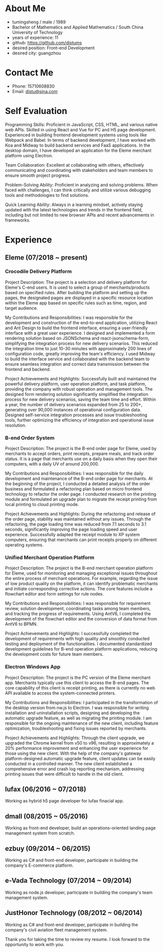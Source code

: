 # About Me
- tumingsheng / male / 1989
- Bachelor of Mathematics and Applied Mathematics / South China University of Technology
- years of experience: 11
- github: https://github.com/distums
- desired position: Front-end Development
- desired city: guangzhou
# Contact Me
- Phone: 15710608830
- Email: distu@sina.com
# Self Evaluation
Programming Skills: Proficient in JavaScript, CSS, HTML, and various native web APIs. Skilled in using React and Vue for PC and H5 page development. Experienced in building frontend development systems using tools like Webpack and Babel. In terms of backend development, I have worked with Koa and Midway to build backend services and FaaS applications. In the desktop domain, I have developed an application for the Eleme merchant platform using Electron.

Team Collaboration: Excellent at collaborating with others, effectively communicating and coordinating with stakeholders and team members to ensure smooth project progress.

Problem-Solving Ability: Proficient in analyzing and solving problems. When faced with challenges, I can think critically and utilize various debugging tools and methodologies to find solutions.

Quick Learning Ability: Always in a learning mindset, actively staying updated with the latest technologies and trends in the frontend field, including but not limited to new browser APIs and recent advancements in frameworks.
# Experience
## Eleme (07/2018 ~ present)
### Crocodile Delivery Platform
Project Description:
The project is a selection and delivery platform for Eleme's C-end users. It is used to select a group of merchants/products based on specified rules. After building the platform and setting up the pages, the designated pages are displayed in a specific resource location within the Eleme app based on specific rules such as time, region, and target audience.

My Contributions and Responsibilities:
I was responsible for the development and construction of the end-to-end application, utilizing React and Ant Design to build the frontend interface, ensuring a user-friendly interface with a great user experience.
I designed and implemented a form rendering solution based on JSONSchema and react-jsonschema-form, simplifying the integration process for new delivery scenarios. This reduced the integration time to just 10-30 minutes with approximately 200 lines of configuration code, greatly improving the team's efficiency.
I used Midway to build the interface service and collaborated with the backend team to ensure seamless integration and correct data transmission between the frontend and backend.

Project Achievements and Highlights:
Successfully built and maintained the powerful delivery platform, user operation platform, and task platform, providing the company with robust operation and management tools.
The designed form rendering solution significantly simplified the integration process for new delivery scenarios, saving the team time and effort. Within a year, the number of delivery scenarios expanded from 25 to 200+, generating over 90,000 instances of operational configuration data.
Designed self-service integration processes and issue troubleshooting tools, further optimizing the efficiency of integration and operational issue resolution.
### B-end Order System
Project Description:
The project is the B-end order page for Eleme, used by merchants to accept orders, print receipts, prepare meals, and track order status. It is a page that merchants use on a daily basis when they open their computers, with a daily UV of around 200,000.

My Contributions and Responsibilities:
I was responsible for the daily development and maintenance of the B-end order page for merchants.
At the beginning of the project, I conducted a detailed analysis of the order business and formulated a refactoring plan based on micro frontend technology to refactor the order page.
I conducted research on the printing module and formulated an upgrade plan to migrate the receipt printing from local printing to cloud printing mode.

Project Achievements and Highlights:
During the refactoring and release of the order page, stability was maintained without any issues.
Through the refactoring, the page loading time was reduced from 7.1 seconds to 3.1 seconds, significantly improving the page loading speed and user experience.
Successfully adapted the receipt module to XP system computers, ensuring that merchants can print receipts properly on different operating systems.
### Unified Merchant Operation Platform
Project Description:
The project is the B-end merchant operation platform for Eleme, used for monitoring and managing exceptional issues throughout the entire process of merchant operations. For example, regarding the issue of low product quality on the platform, it can identify problematic merchants and initiate corresponding corrective actions. The core features include a flowchart editor and form settings for rule nodes.

My Contributions and Responsibilities:
I was responsible for requirement review, solution development, coordinating tasks among team members, and tracking the progress of requirements.
Using AntV6, I completed the development of the flowchart editor and the conversion of data format from AntV6 to BPMN.

Project Achievements and Highlights:
I successfully completed the development of requirements with high quality and smoothly conducted testing and deployment of the functionalities.
I documented standardized development guidelines for B-end operation platform applications, reducing the development costs for future team members.
### Electron Windows App
Project Description:
The project is the PC version of the Eleme merchant app. Merchants typically use this client to access the B-end pages. The core capability of this client is receipt printing, as there is currently no web API available to access the system-connected printers.

My Contributions and Responsibilities:
I participated in the transformation of the desktop version from nw.js to Electron. I was responsible for writing installation and uninstallation scripts, designing and developing the automatic upgrade feature, as well as migrating the printing module.
I am responsible for the ongoing maintenance of the new client, including feature optimization, troubleshooting and fixing issues reported by merchants.

Project Achievements and Highlights:
Through the client upgrade, we upgraded the Chrome kernel from v50 to v96, resulting in approximately a 20% performance improvement and enhancing the user experience for those using the new client.
With the help of the company's gateway platform-designed automatic upgrade feature, client updates can be easily conducted in a controlled manner.
The new client established a comprehensive error and crash log reporting mechanism, addressing printing issues that were difficult to handle in the old client.
## lufax (06/2016 ~ 07/2018)
Working as hybrid h5 page developer for lufax finacial app.
## dmall (08/2015 ~ 05/2016)
Working as front-end developer, build an operations-oriented landing page management system from scratch.
## ezbuy (09/2014 ~ 06/2015)
Working as C# and front-end developer, participate in building the company's E-commerce platform.
## e-Vada Technology (07/2014 ~ 09/2014)
Working as node.js developer, participate in building the company's team management system.
## JustHonor Technology (08/2012 ~ 06/2014)
Working as C# and front-end developer, participate in building the company's civil aviation fleet management system.

Thank you for taking the time to review my resume. I look forward to the opportunity to work with you.

